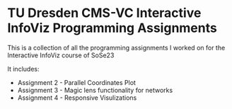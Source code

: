 # TU Dresden CMS-VC Interactive InfoViz Programming Assignments

This is a collection of all the programming assignments I worked on for the Interactive InfoViz course of SoSe23

It includes:
- Assignment 2 - Parallel Coordinates Plot
- Assignment 3 - Magic lens functionality for networks
- Assignment 4 - Responsive Visulizations

